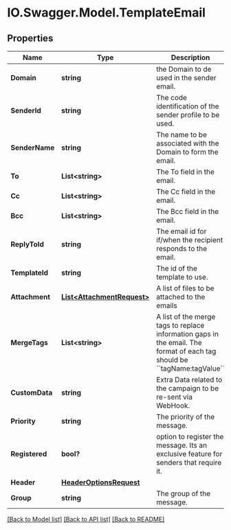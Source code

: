 # IO.Swagger.Model.TemplateEmail
## Properties

Name | Type | Description | Notes
------------ | ------------- | ------------- | -------------
**Domain** | **string** | the Domain to de used in the sender email. | [optional] 
**SenderId** | **string** | The code identification of the sender profile to be used. | 
**SenderName** | **string** | The name to be associated with the Domain to form the email. | [optional] 
**To** | **List&lt;string&gt;** | The To field in the email. | 
**Cc** | **List&lt;string&gt;** | The Cc field in the email. | [optional] 
**Bcc** | **List&lt;string&gt;** | The Bcc field in the email. | [optional] 
**ReplyToId** | **string** | The email id for if/when the recipient responds to the email. | [optional] 
**TemplateId** | **string** | The id of the template to use. | 
**Attachment** | [**List&lt;AttachmentRequest&gt;**](AttachmentRequest.md) | A list of files to be attached to the emails | [optional] 
**MergeTags** | **List&lt;string&gt;** | A list of the merge tags to replace information gaps in the email. The format of each tag should be &#x60;&#x60;tagName:tagValue&#x60;&#x60; | [optional] 
**CustomData** | **string** | Extra Data related to the campaign to be re-sent via WebHook. | [optional] 
**Priority** | **string** | The priority of the message. | [optional] [default to PriorityEnum.NonUrgent]
**Registered** | **bool?** | option to register the message. Its an exclusive feature for senders that require it. | [optional] [default to false]
**Header** | [**HeaderOptionsRequest**](HeaderOptionsRequest.md) |  | [optional] 
**Group** | **string** | The group of the message. | [optional] [default to "default"]

[[Back to Model list]](../README.md#documentation-for-models) [[Back to API list]](../README.md#documentation-for-api-endpoints) [[Back to README]](../README.md)

